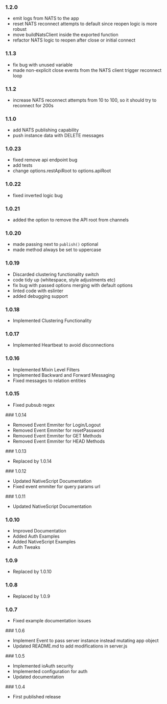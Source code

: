 ### 1.2.0

- emit logs from NATS to the app
- reset NATS reconnect attempts to default since reopen logic is more robust
- move buildNatsClient inside the exported function
- refactor NATS logic to reopen after close or initial connect

### 1.1.3

- fix bug with unused variable
- made non-explicit close events from the NATS client trigger reconnect loop

### 1.1.2

- increase NATS reconnect attempts from 10 to 100, so it should try to reconnect for 200s

### 1.1.0

- add NATS publishing capability
- push instance data with DELETE messages

### 1.0.23

- fixed remove api endpoint bug
- add tests
- change options.restApiRoot to options.apiRoot

### 1.0.22

- fixed inverted logic bug

### 1.0.21

- added the option to remove the API root from channels

### 1.0.20

- made passing next to `publish()` optional
- made method always be set to uppercase

### 1.0.19

- Discarded clustering functionality switch
- code tidy up (whitespace, style adjustments etc)
- fix bug with passed options merging with default options
- linted code with eslinter
- added debugging support

### 1.0.18

- Implemented Clustering Functionality

### 1.0.17

- Implemented Heartbeat to avoid disconnections

### 1.0.16

- Implemented Mixin Level Filters
- Implemented Backward and Forward Messaging
- Fixed messages to relation entities

### 1.0.15

- Fixed pubsub regex

### 1.0.14

- Removed Event Emmiter for Login/Logout
- Removed Event Emmiter for resetPassword
- Removed Event Emmiter for GET Methods
- Removed Event Emmiter for HEAD Methods

### 1.0.13

- Replaced by 1.0.14

### 1.0.12

- Updated NativeScript Documentation
- Fixed event emmiter for query params url

### 1.0.11

- Updated NativeScript Documentation

### 1.0.10

- Improved Documentation
- Added Auth Examples
- Added NativeScript Examples
- Auth Tweaks

### 1.0.9

- Replaced by 1.0.10

### 1.0.8

- Replaced by 1.0.9

### 1.0.7

- Fixed example documentation issues

### 1.0.6

- Implement Event to pass server instance instead mutating app object
- Updated README.md to add modifications in server.js

### 1.0.5

- Implemented ioAuth security
- Implemented configuration for auth
- Updated documentation

### 1.0.4

- First published release
